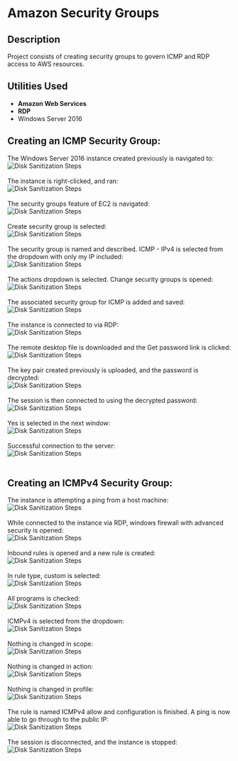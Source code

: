<h1>Amazon Security Groups</h1>

<h2>Description</h2>
Project consists of creating security groups to govern ICMP and RDP access to AWS resources.
<br />


<h2>Utilities Used</h2>

- <b>Amazon Web Services</b>
- <b>RDP</b>
- Windows Server 2016

<h2>Creating an ICMP Security Group:</h2>
The Windows Server 2016 instance created previously is navigated to:<br/>
<img src="https://imagizer.imageshack.com/img924/9360/m7G1se.png" alt="Disk Sanitization Steps"/>
<br />
<br />
The instance is right-clicked, and ran:<br/>
<img src="https://imagizer.imageshack.com/img922/7016/0jVRE9.png" alt="Disk Sanitization Steps"/>
<br />
<br />
The security groups feature of EC2 is navigated:<br/>
<img src="https://imagizer.imageshack.com/img924/1369/FMdc0N.png" alt="Disk Sanitization Steps"/>
<br />
<br />
Create security group is selected:<br/>
<img src="https://imagizer.imageshack.com/img924/8943/Iay4GI.png" alt="Disk Sanitization Steps"/>
<br />
<br />
The security group is named and described. ICMP - IPv4 is selected from the dropdown with only my IP included:<br/>
<img src="https://imagizer.imageshack.com/img924/7889/0g53Se.png" alt="Disk Sanitization Steps"/>
<br />
<br />
The actions dropdown is selected. Change security groups is opened:<br/>
<img src="https://imagizer.imageshack.com/img924/716/y7SJvq.png" alt="Disk Sanitization Steps"/>
<br />
<br />
The associated security group for ICMP is added and saved:<br/>
<img src="https://imagizer.imageshack.com/img923/5492/yIO3Vn.png" alt="Disk Sanitization Steps"/>
<br />
<br />
The instance is connected to via RDP:<br/>
<img src="https://imagizer.imageshack.com/img923/4476/w5zNDN.png" alt="Disk Sanitization Steps"/>
<br />
<br />
The remote desktop file is downloaded and the Get password link is clicked:<br/>
<img src="https://imagizer.imageshack.com/img924/4602/LA1eGv.png" alt="Disk Sanitization Steps"/>
<br />
<br />
The key pair created previously is uploaded, and the password is decrypted:<br/>
<img src="https://imagizer.imageshack.com/img922/7749/fKVJs6.png" alt="Disk Sanitization Steps"/>
<br />
<br />
The session is then connected to using the decrypted password:<br/>
<img src="https://imagizer.imageshack.com/img924/3484/B0DAWC.png" alt="Disk Sanitization Steps"/>
<br />
<br />
Yes is selected in the next window:<br/>
<img src="https://imagizer.imageshack.com/img922/9679/J0qZfr.png" alt="Disk Sanitization Steps"/>
<br />
<br />
Successful connection to the server:<br/>
<img src="https://imagizer.imageshack.com/img924/2165/RHzlMP.png" alt="Disk Sanitization Steps"/>
<br />
<br />

<h2>Creating an ICMPv4 Security Group:</h2>
The instance is attempting a ping from a host machine:<br/>
<img src="https://imagizer.imageshack.com/img922/8615/H6VZjm.png" alt="Disk Sanitization Steps"/>
<br />
<br />
While connected to the instance via RDP, windows firewall with advanced security is opened:<br/>
<img src="https://imagizer.imageshack.com/img923/5197/PadykY.png" alt="Disk Sanitization Steps"/>
<br />
<br />
Inbound rules is opened and a new rule is created:<br/>
<img src="https://imagizer.imageshack.com/img922/760/3QuU8p.png" alt="Disk Sanitization Steps"/>
<br />
<br />
In rule type, custom is selected:<br/>
<img src="https://imagizer.imageshack.com/img923/801/FHTbgd.png" alt="Disk Sanitization Steps"/>
<br />
<br />
All programs is checked:<br/>
<img src="https://imagizer.imageshack.com/img922/161/hQ8T8I.png" alt="Disk Sanitization Steps"/>
<br />
<br />
ICMPv4 is selected from the dropdown:<br/>
<img src="https://imagizer.imageshack.com/img923/1153/Dkf9Xk.png" alt="Disk Sanitization Steps"/>
<br />
<br />
Nothing is changed in scope:<br/>
<img src="https://imagizer.imageshack.com/img922/1623/g7zE8T.png" alt="Disk Sanitization Steps"/>
<br />
<br />
Nothing is changed in action:<br/>
<img src="https://imagizer.imageshack.com/img924/4377/ZESMdX.png" alt="Disk Sanitization Steps"/>
<br />
<br />
Nothing is changed in profile:<br/>
<img src="https://imagizer.imageshack.com/img923/517/In8sxK.png" alt="Disk Sanitization Steps"/>
<br />
<br />
The rule is named ICMPv4 allow and configuration is finished. A ping is now able to go through to the public IP:<br/>
<img src="https://imagizer.imageshack.com/img922/1293/E3qeN3.png" alt="Disk Sanitization Steps"/>
<br />
<br />
The session is disconnected, and the instance is stopped:<br/>
<img src="https://imagizer.imageshack.com/img924/6775/97gGs1.png" alt="Disk Sanitization Steps"/>
<br />
<br />

<!--
 ```diff
- text in red
+ text in green
! text in orange
# text in gray
@@ text in purple (and bold)@@
```
--!>
